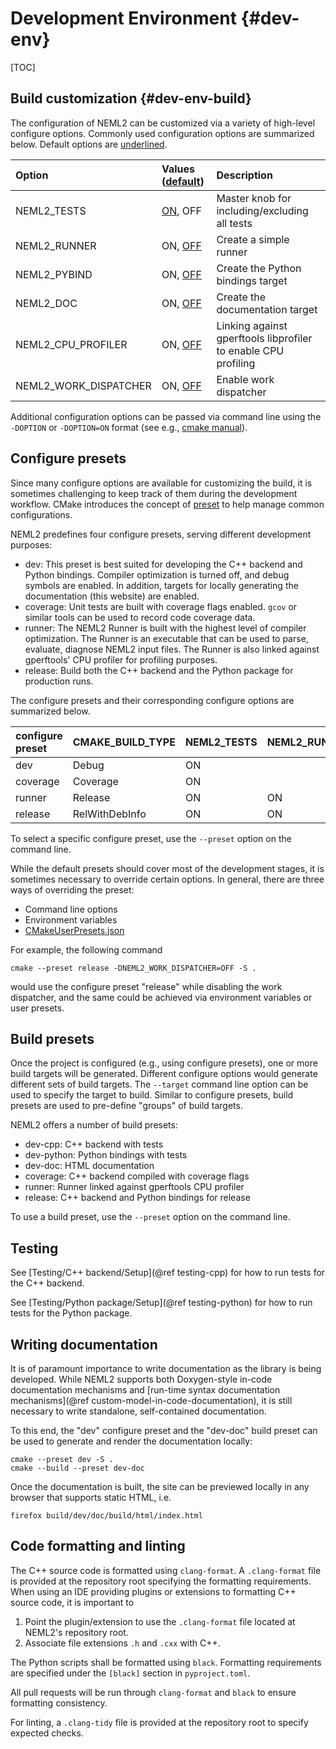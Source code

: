 # Development Environment {#dev-env}

[TOC]

## Build customization {#dev-env-build}

The configuration of NEML2 can be customized via a variety of high-level configure options. Commonly used configuration options are summarized below. Default options are <u>underlined</u>.

| Option                | Values (<u>default</u>) | Description                                                    |
| :-------------------- | :---------------------- | :------------------------------------------------------------- |
| NEML2_TESTS           | <u>ON</u>, OFF          | Master knob for including/excluding all tests                  |
| NEML2_RUNNER          | ON, <u>OFF</u>          | Create a simple runner                                         |
| NEML2_PYBIND          | ON, <u>OFF</u>          | Create the Python bindings target                              |
| NEML2_DOC             | ON, <u>OFF</u>          | Create the documentation target                                |
| NEML2_CPU_PROFILER    | ON, <u>OFF</u>          | Linking against gperftools libprofiler to enable CPU profiling |
| NEML2_WORK_DISPATCHER | ON, <u>OFF</u>          | Enable work dispatcher                                         |

Additional configuration options can be passed via command line using the `-DOPTION` or `-DOPTION=ON` format (see e.g., [cmake manual](https://cmake.org/cmake/help/latest/manual/cmake.1.html)).

## Configure presets

Since many configure options are available for customizing the build, it is sometimes challenging to keep track of them during the development workflow. CMake introduces the concept of [preset](https://cmake.org/cmake/help/latest/manual/cmake-presets.7.html) to help manage common configurations.

NEML2 predefines four configure presets, serving different development purposes:
- dev: This preset is best suited for developing the C++ backend and Python bindings. Compiler optimization is turned off, and debug symbols are enabled. In addition, targets for locally generating the documentation (this website) are enabled.
- coverage: Unit tests are built with coverage flags enabled. `gcov` or similar tools can be used to record code coverage data.
- runner: The NEML2 Runner is built with the highest level of compiler optimization. The Runner is an executable that can be used to parse, evaluate, diagnose NEML2 input files. The Runner is also linked against gperftools' CPU profiler for profiling purposes.
- release: Build both the C++ backend and the Python package for production runs.

The configure presets and their corresponding configure options are summarized below.

| configure preset | CMAKE_BUILD_TYPE | NEML2_TESTS | NEML2_RUNNER | NEML2_PYBIND | NEML2_DOC | NEML2_CPU_PROFILER | NEML2_WORK_DISPATCHER |
| :--------------- | :--------------- | ----------- | ------------ | ------------ | --------- | ------------------ | --------------------- |
| dev              | Debug            | ON          |              | ON           | ON        |                    | ON                    |
| coverage         | Coverage         | ON          |              |              |           |                    | ON                    |
| runner           | Release          | ON          | ON           |              |           | ON                 | ON                    |
| release          | RelWithDebInfo   | ON          | ON           | ON           |           |                    | ON                    |

To select a specific configure preset, use the `--preset` option on the command line.

While the default presets should cover most of the development stages, it is sometimes necessary to override certain options. In general, there are three ways of overriding the preset:
- Command line options
- Environment variables
- [CMakeUserPresets.json](https://cmake.org/cmake/help/latest/manual/cmake-presets.7.html)

For example, the following command
```
cmake --preset release -DNEML2_WORK_DISPATCHER=OFF -S .
```
would use the configure preset "release" while disabling the work dispatcher, and the same could be achieved via environment variables or user presets.

## Build presets

Once the project is configured (e.g., using configure presets), one or more build targets will be generated. Different configure options would generate different sets of build targets. The `--target` command line option can be used to specify the target to build. Similar to configure presets, build presets are used to pre-define "groups" of build targets.

NEML2 offers a number of build presets:
- dev-cpp: C++ backend with tests
- dev-python: Python bindings with tests
- dev-doc: HTML documentation
- coverage: C++ backend compiled with coverage flags
- runner: Runner linked against gperftools CPU profiler
- release: C++ backend and Python bindings for release

To use a build preset, use the `--preset` option on the command line.

## Testing

See [Testing/C++ backend/Setup](@ref testing-cpp) for how to run tests for the C++ backend.

See [Testing/Python package/Setup](@ref testing-python) for how to run tests for the Python package.

## Writing documentation

It is of paramount importance to write documentation as the library is being developed. While NEML2 supports both Doxygen-style in-code documentation mechanisms and [run-time syntax documentation mechanisms](@ref custom-model-in-code-documentation), it is still necessary to write standalone, self-contained documentation.

To this end, the "dev" configure preset and the "dev-doc" build preset can be used to generate and render the documentation locally:
```
cmake --preset dev -S .
cmake --build --preset dev-doc
```
Once the documentation is built, the site can be previewed locally in any browser that supports static HTML, i.e.
```
firefox build/dev/doc/build/html/index.html
```

## Code formatting and linting

The C++ source code is formatted using `clang-format`. A `.clang-format` file is provided at the repository root specifying the formatting requirements. When using an IDE providing plugins or extensions to formatting C++ source code, it is important to
1. Point the plugin/extension to use the `.clang-format` file located at NEML2's repository root.
2. Associate file extensions `.h` and `.cxx` with C++.

The Python scripts shall be formatted using `black`. Formatting requirements are specified under the `[black]` section in `pyproject.toml`.

All pull requests will be run through `clang-format` and `black` to ensure formatting consistency.

For linting, a `.clang-tidy` file is provided at the repository root to specify expected checks.
